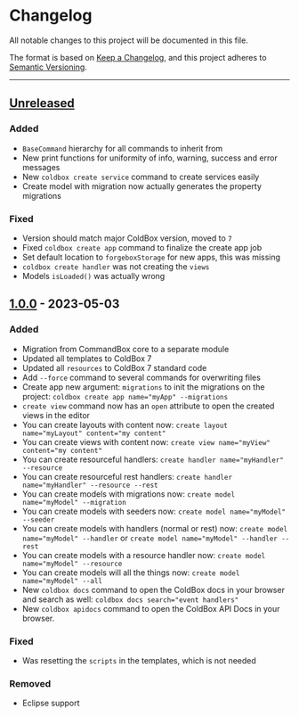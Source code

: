 # Changelog

All notable changes to this project will be documented in this file.

The format is based on [Keep a Changelog](https://keepachangelog.com/en/1.0.0/),
and this project adheres to [Semantic Versioning](https://semver.org/spec/v2.0.0.html).

* * *

## [Unreleased]

### Added

- `BaseCommand` hierarchy for all commands to inherit from
- New print functions for uniformity of info, warning, success and error messages
- New `coldbox create service` command to create services easily
- Create model with migration now actually generates the property migrations

### Fixed

- Version should match major ColdBox version, moved to `7`
- Fixed `coldbox create app` command to finalize the create app job
- Set default location to `forgeboxStorage` for new apps, this was missing
- `coldbox create handler` was not creating the `views`
- Models `isLoaded()` was actually wrong

## [1.0.0] - 2023-05-03

### Added

- Migration from CommandBox core to a separate module
- Updated all templates to ColdBox 7
- Updated all `resources` to ColdBox 7 standard code
- Add `--force` command to several commands for overwriting files
- Create app new argument: `migrations` to init the migrations on the project: `coldbox create app name="myApp" --migrations`
- `create view` command now has an `open` attribute to open the created views in the editor
- You can create layouts with content now: `create layout name="myLayout" content="my content"`
- You can create views with content now: `create view name="myView" content="my content"`
- You can create resourceful handlers: `create handler name="myHandler" --resource`
- You can create resourceful rest handlers: `create handler name="myHandler" --resource --rest`
- You can create models with migrations now: `create model name="myModel" --migration`
- You can create models with seeders now: `create model name="myModel" --seeder`
- You can create models with handlers (normal or rest) now: `create model name="myModel" --handler` or `create model name="myModel" --handler --rest`
- You can create models with a resource handler now: `create model name="myModel" --resource`
- You can create models will all the things now: `create model name="myModel" --all`
- New `coldbox docs` command to open the ColdBox docs in your browser and search as well: `coldbox docs search="event handlers"`
- New `coldbox apidocs` command to open the ColdBox API Docs in your browser.

### Fixed

- Was resetting the `scripts` in the templates, which is not needed

### Removed

- Eclipse support

[Unreleased]: https://github.com/ColdBox/coldbox-cli/compare/v1.0.0...HEAD

[1.0.0]: https://github.com/ColdBox/coldbox-cli/compare/94e639a1ba9d10c8d9ad663435233bd115cf8586...v1.0.0
